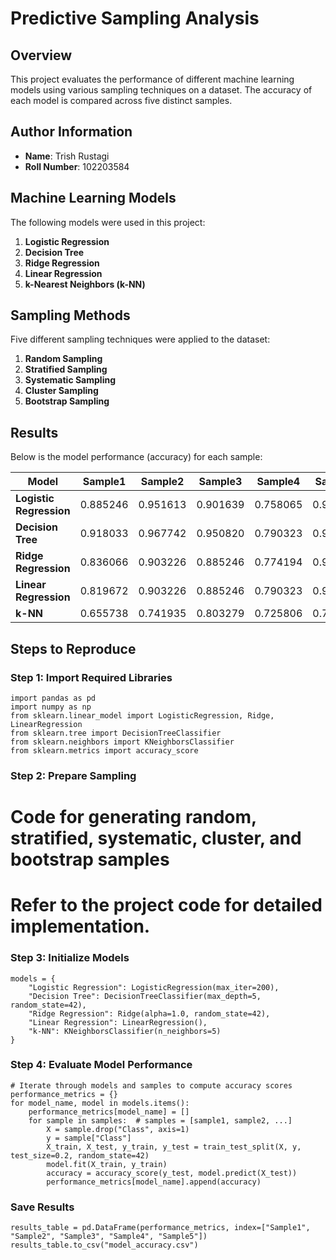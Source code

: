 # Predictive Sampling Analysis

## Overview
This project evaluates the performance of different machine learning models using various sampling techniques on a dataset. The accuracy of each model is compared across five distinct samples.

## Author Information
- **Name**: Trish Rustagi
- **Roll Number**: 102203584  

## Machine Learning Models
The following models were used in this project:
1. **Logistic Regression**
2. **Decision Tree**
3. **Ridge Regression**
4. **Linear Regression**
5. **k-Nearest Neighbors (k-NN)**

## Sampling Methods
Five different sampling techniques were applied to the dataset:
1. **Random Sampling**
2. **Stratified Sampling**
3. **Systematic Sampling**
4. **Cluster Sampling**
5. **Bootstrap Sampling**

## Results
Below is the model performance (accuracy) for each sample:

| Model                 | Sample1 | Sample2 | Sample3 | Sample4 | Sample5 |
|-----------------------|---------|---------|---------|---------|---------|
| **Logistic Regression** | 0.885246 | 0.951613 | 0.901639 | 0.758065 | 0.950820 |
| **Decision Tree**      | 0.918033 | 0.967742 | 0.950820 | 0.790323 | 0.950820 |
| **Ridge Regression**   | 0.836066 | 0.903226 | 0.885246 | 0.774194 | 0.918033 |
| **Linear Regression**  | 0.819672 | 0.903226 | 0.885246 | 0.790323 | 0.918033 |
| **k-NN**               | 0.655738 | 0.741935 | 0.803279 | 0.725806 | 0.754098 |

## Steps to Reproduce

### Step 1: Import Required Libraries
```
import pandas as pd
import numpy as np
from sklearn.linear_model import LogisticRegression, Ridge, LinearRegression
from sklearn.tree import DecisionTreeClassifier
from sklearn.neighbors import KNeighborsClassifier
from sklearn.metrics import accuracy_score
```

### Step 2: Prepare Sampling
# Code for generating random, stratified, systematic, cluster, and bootstrap samples
# Refer to the project code for detailed implementation.

### Step 3: Initialize Models
```
models = {
    "Logistic Regression": LogisticRegression(max_iter=200),
    "Decision Tree": DecisionTreeClassifier(max_depth=5, random_state=42),
    "Ridge Regression": Ridge(alpha=1.0, random_state=42),
    "Linear Regression": LinearRegression(),
    "k-NN": KNeighborsClassifier(n_neighbors=5)
}
```

### Step 4: Evaluate Model Performance
```
# Iterate through models and samples to compute accuracy scores
performance_metrics = {}
for model_name, model in models.items():
    performance_metrics[model_name] = []
    for sample in samples:  # samples = [sample1, sample2, ...]
        X = sample.drop("Class", axis=1)
        y = sample["Class"]
        X_train, X_test, y_train, y_test = train_test_split(X, y, test_size=0.2, random_state=42)
        model.fit(X_train, y_train)
        accuracy = accuracy_score(y_test, model.predict(X_test))
        performance_metrics[model_name].append(accuracy)
```
### Save Results
```
results_table = pd.DataFrame(performance_metrics, index=["Sample1", "Sample2", "Sample3", "Sample4", "Sample5"])
results_table.to_csv("model_accuracy.csv")
```
